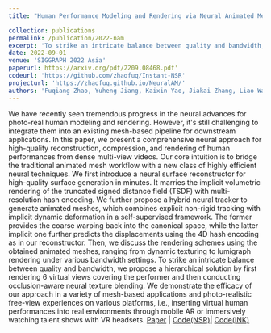 ```yaml
---
title: "Human Performance Modeling and Rendering via Neural Animated Mesh"

collection: publications
permalink: /publication/2022-nam
excerpt: 'To strike an intricate balance between quality and bandwidth, we propose a hierarchical solution by first rendering 6 virtual views covering the performer and then conducting occlusion-aware neural texture blending'
date: 2022-09-01
venue: 'SIGGRAPH 2022 Asia'
paperurl: https://arxiv.org/pdf/2209.08468.pdf'
codeurl: 'https://github.com/zhaofuq/Instant-NSR'
projecturl: 'https://zhaofuq.github.io/NeuralAM/'
authors: 'Fuqiang Zhao, Yuheng Jiang, Kaixin Yao, Jiakai Zhang, Liao Wang, Haizhao Dai, Yuhui Zhong, Yingliang Zhang, Minye Wu, Lan Xu, Jingyi Yu'
---
```

We have recently seen tremendous progress in the neural advances for photo-real human modeling and rendering. However, it's still challenging to integrate them into an existing mesh-based pipeline for downstream applications. In this paper, we present a comprehensive neural approach for high-quality reconstruction, compression, and rendering of human performances from dense multi-view videos. Our core intuition is to bridge the traditional animated mesh workflow with a new class of highly efficient neural techniques. We first introduce a neural surface reconstructor for high-quality surface generation in minutes. It marries the implicit volumetric rendering of the truncated signed distance field (TSDF) with multi-resolution hash encoding. We further propose a hybrid neural tracker to generate animated meshes, which combines explicit non-rigid tracking with implicit dynamic deformation in a self-supervised framework. The former provides the coarse warping back into the canonical space, while the latter implicit one further predicts the displacements using the 4D hash encoding as in our reconstructor. Then, we discuss the rendering schemes using the obtained animated meshes, ranging from dynamic texturing to lumigraph rendering under various bandwidth settings. To strike an intricate balance between quality and bandwidth, we propose a hierarchical solution by first rendering 6 virtual views covering the performer and then conducting occlusion-aware neural texture blending. We demonstrate the efficacy of our approach in a variety of mesh-based applications and photo-realistic free-view experiences on various platforms, i.e., inserting virtual human performances into real environments through mobile AR or immersively watching talent shows with VR headsets.
[Paper](https://arxiv.org/pdf/2209.08468.pdf) | [Code(NSR)](https://github.com/zhaofuq/Instant-NSR)| [Code(INK)](https://github.com/nowheretrix/Instant-NK)
